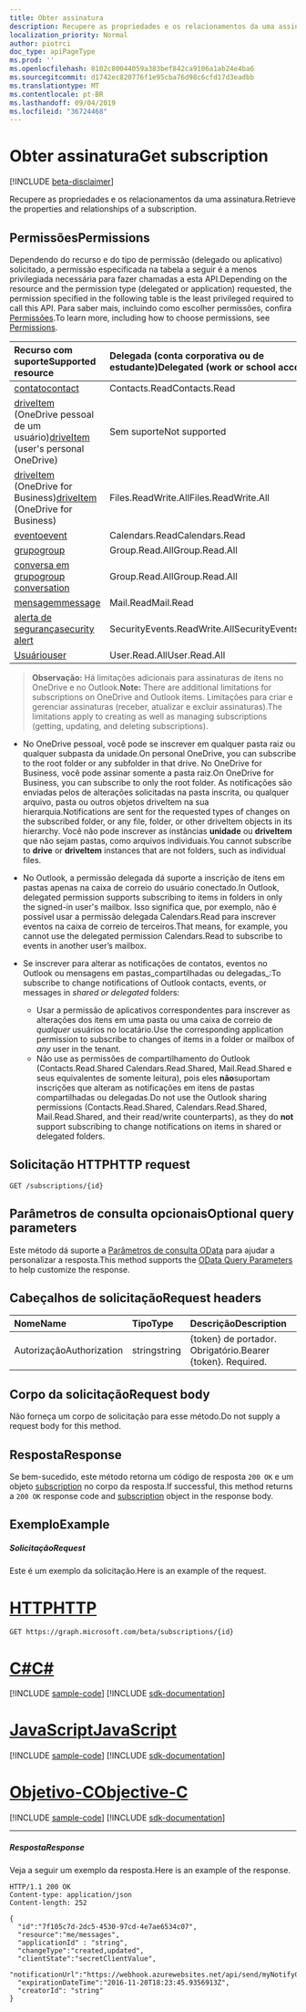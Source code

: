 ```yaml
---
title: Obter assinatura
description: Recupere as propriedades e os relacionamentos da uma assinatura.
localization_priority: Normal
author: piotrci
doc_type: apiPageType
ms.prod: ''
ms.openlocfilehash: 8102c80044059a383bef842ca9106a1ab24e4ba6
ms.sourcegitcommit: d1742ec820776f1e95cba76d98c6cfd17d3eadbb
ms.translationtype: MT
ms.contentlocale: pt-BR
ms.lasthandoff: 09/04/2019
ms.locfileid: "36724468"
---
```

# <a name="get-subscription"></a><span data-ttu-id="7cc90-103">Obter assinatura</span><span class="sxs-lookup"><span data-stu-id="7cc90-103">Get subscription</span></span>

[!INCLUDE [beta-disclaimer](../../includes/beta-disclaimer.md)]

<span data-ttu-id="7cc90-104">Recupere as propriedades e os relacionamentos da uma assinatura.</span><span class="sxs-lookup"><span data-stu-id="7cc90-104">Retrieve the properties and relationships of a subscription.</span></span>

## <a name="permissions"></a><span data-ttu-id="7cc90-105">Permissões</span><span class="sxs-lookup"><span data-stu-id="7cc90-105">Permissions</span></span>

<span data-ttu-id="7cc90-106">Dependendo do recurso e do tipo de permissão (delegado ou aplicativo) solicitado, a permissão especificada na tabela a seguir é a menos privilegiada necessária para fazer chamadas a esta API.</span><span class="sxs-lookup"><span data-stu-id="7cc90-106">Depending on the resource and the permission type (delegated or application) requested, the permission specified in the following table is the least privileged required to call this API.</span></span> <span data-ttu-id="7cc90-107">Para saber mais, incluindo como escolher permissões, confira [Permissões](/graph/permissions-reference).</span><span class="sxs-lookup"><span data-stu-id="7cc90-107">To learn more, including how to choose permissions, see [Permissions](/graph/permissions-reference).</span></span>

| <span data-ttu-id="7cc90-108">Recurso com suporte</span><span class="sxs-lookup"><span data-stu-id="7cc90-108">Supported resource</span></span> | <span data-ttu-id="7cc90-109">Delegada (conta corporativa ou de estudante)</span><span class="sxs-lookup"><span data-stu-id="7cc90-109">Delegated (work or school account)</span></span> | <span data-ttu-id="7cc90-110">Delegada (conta pessoal da Microsoft)</span><span class="sxs-lookup"><span data-stu-id="7cc90-110">Delegated (personal Microsoft account)</span></span> | <span data-ttu-id="7cc90-111">Aplicativo</span><span class="sxs-lookup"><span data-stu-id="7cc90-111">Application</span></span> |
|:-----|:-----|:-----|:-----|
|[<span data-ttu-id="7cc90-112">contato</span><span class="sxs-lookup"><span data-stu-id="7cc90-112">contact</span></span>](../resources/contact.md) | <span data-ttu-id="7cc90-113">Contacts.Read</span><span class="sxs-lookup"><span data-stu-id="7cc90-113">Contacts.Read</span></span> | <span data-ttu-id="7cc90-114">Contacts.Read</span><span class="sxs-lookup"><span data-stu-id="7cc90-114">Contacts.Read</span></span> | <span data-ttu-id="7cc90-115">Contacts.Read</span><span class="sxs-lookup"><span data-stu-id="7cc90-115">Contacts.Read</span></span> |
|<span data-ttu-id="7cc90-116">[driveItem](../resources/driveitem.md) (OneDrive pessoal de um usuário)</span><span class="sxs-lookup"><span data-stu-id="7cc90-116">[driveItem](../resources/driveitem.md) (user's personal OneDrive)</span></span> | <span data-ttu-id="7cc90-117">Sem suporte</span><span class="sxs-lookup"><span data-stu-id="7cc90-117">Not supported</span></span> | <span data-ttu-id="7cc90-118">Files.ReadWrite</span><span class="sxs-lookup"><span data-stu-id="7cc90-118">Files.ReadWrite</span></span> | <span data-ttu-id="7cc90-119">Sem suporte</span><span class="sxs-lookup"><span data-stu-id="7cc90-119">Not supported</span></span> |
|<span data-ttu-id="7cc90-120">[driveItem](../resources/driveitem.md) (OneDrive for Business)</span><span class="sxs-lookup"><span data-stu-id="7cc90-120">[driveItem](../resources/driveitem.md) (OneDrive for Business)</span></span> | <span data-ttu-id="7cc90-121">Files.ReadWrite.All</span><span class="sxs-lookup"><span data-stu-id="7cc90-121">Files.ReadWrite.All</span></span> | <span data-ttu-id="7cc90-122">Sem suporte</span><span class="sxs-lookup"><span data-stu-id="7cc90-122">Not supported</span></span> | <span data-ttu-id="7cc90-123">Files.ReadWrite.All</span><span class="sxs-lookup"><span data-stu-id="7cc90-123">Files.ReadWrite.All</span></span> |
|[<span data-ttu-id="7cc90-124">evento</span><span class="sxs-lookup"><span data-stu-id="7cc90-124">event</span></span>](../resources/event.md) | <span data-ttu-id="7cc90-125">Calendars.Read</span><span class="sxs-lookup"><span data-stu-id="7cc90-125">Calendars.Read</span></span> | <span data-ttu-id="7cc90-126">Calendars.Read</span><span class="sxs-lookup"><span data-stu-id="7cc90-126">Calendars.Read</span></span> | <span data-ttu-id="7cc90-127">Calendars.Read</span><span class="sxs-lookup"><span data-stu-id="7cc90-127">Calendars.Read</span></span> |
|[<span data-ttu-id="7cc90-128">grupo</span><span class="sxs-lookup"><span data-stu-id="7cc90-128">group</span></span>](../resources/group.md) | <span data-ttu-id="7cc90-129">Group.Read.All</span><span class="sxs-lookup"><span data-stu-id="7cc90-129">Group.Read.All</span></span> | <span data-ttu-id="7cc90-130">Sem suporte</span><span class="sxs-lookup"><span data-stu-id="7cc90-130">Not supported</span></span> | <span data-ttu-id="7cc90-131">Group.Read.All</span><span class="sxs-lookup"><span data-stu-id="7cc90-131">Group.Read.All</span></span> |
|[<span data-ttu-id="7cc90-132">conversa em grupo</span><span class="sxs-lookup"><span data-stu-id="7cc90-132">group conversation</span></span>](../resources/conversation.md) | <span data-ttu-id="7cc90-133">Group.Read.All</span><span class="sxs-lookup"><span data-stu-id="7cc90-133">Group.Read.All</span></span> | <span data-ttu-id="7cc90-134">Sem suporte</span><span class="sxs-lookup"><span data-stu-id="7cc90-134">Not supported</span></span> | <span data-ttu-id="7cc90-135">Sem suporte</span><span class="sxs-lookup"><span data-stu-id="7cc90-135">Not supported</span></span> |
|[<span data-ttu-id="7cc90-136">mensagem</span><span class="sxs-lookup"><span data-stu-id="7cc90-136">message</span></span>](../resources/message.md) | <span data-ttu-id="7cc90-137">Mail.Read</span><span class="sxs-lookup"><span data-stu-id="7cc90-137">Mail.Read</span></span> | <span data-ttu-id="7cc90-138">Mail.Read</span><span class="sxs-lookup"><span data-stu-id="7cc90-138">Mail.Read</span></span> | <span data-ttu-id="7cc90-139">Mail.Read</span><span class="sxs-lookup"><span data-stu-id="7cc90-139">Mail.Read</span></span> |
|[<span data-ttu-id="7cc90-140">alerta de segurança</span><span class="sxs-lookup"><span data-stu-id="7cc90-140">security alert</span></span>](../resources/alert.md) | <span data-ttu-id="7cc90-141">SecurityEvents.ReadWrite.All</span><span class="sxs-lookup"><span data-stu-id="7cc90-141">SecurityEvents.ReadWrite.All</span></span> | <span data-ttu-id="7cc90-142">Sem suporte</span><span class="sxs-lookup"><span data-stu-id="7cc90-142">Not supported</span></span> | <span data-ttu-id="7cc90-143">SecurityEvents.ReadWrite.All</span><span class="sxs-lookup"><span data-stu-id="7cc90-143">SecurityEvents.ReadWrite.All</span></span> |
|[<span data-ttu-id="7cc90-144">Usuário</span><span class="sxs-lookup"><span data-stu-id="7cc90-144">user</span></span>](../resources/user.md) | <span data-ttu-id="7cc90-145">User.Read.All</span><span class="sxs-lookup"><span data-stu-id="7cc90-145">User.Read.All</span></span> | <span data-ttu-id="7cc90-146">User.Read.All</span><span class="sxs-lookup"><span data-stu-id="7cc90-146">User.Read.All</span></span> | <span data-ttu-id="7cc90-147">User.Read.All</span><span class="sxs-lookup"><span data-stu-id="7cc90-147">User.Read.All</span></span> |

> <span data-ttu-id="7cc90-148">**Observação:** Há limitações adicionais para assinaturas de itens no OneDrive e no Outlook.</span><span class="sxs-lookup"><span data-stu-id="7cc90-148">**Note:** There are additional limitations for subscriptions on OneDrive and Outlook items.</span></span> <span data-ttu-id="7cc90-149">Limitações para criar e gerenciar assinaturas (receber, atualizar e excluir assinaturas).</span><span class="sxs-lookup"><span data-stu-id="7cc90-149">The limitations apply to creating as well as managing subscriptions (getting, updating, and deleting subscriptions).</span></span>

- <span data-ttu-id="7cc90-150">No OneDrive pessoal, você pode se inscrever em qualquer pasta raiz ou qualquer subpasta da unidade.</span><span class="sxs-lookup"><span data-stu-id="7cc90-150">On personal OneDrive, you can subscribe to the root folder or any subfolder in that drive.</span></span> <span data-ttu-id="7cc90-151">No OneDrive for Business, você pode assinar somente a pasta raiz.</span><span class="sxs-lookup"><span data-stu-id="7cc90-151">On OneDrive for Business, you can subscribe to only the root folder.</span></span> <span data-ttu-id="7cc90-152">As notificações são enviadas pelos de alterações solicitadas na pasta inscrita, ou qualquer arquivo, pasta ou outros objetos driveItem na sua hierarquia.</span><span class="sxs-lookup"><span data-stu-id="7cc90-152">Notifications are sent for the requested types of changes on the subscribed folder, or any file, folder, or other driveItem objects in its hierarchy.</span></span> <span data-ttu-id="7cc90-153">Você não pode inscrever as instâncias **unidade** ou **driveItem** que não sejam pastas, como arquivos individuais.</span><span class="sxs-lookup"><span data-stu-id="7cc90-153">You cannot subscribe to **drive** or **driveItem** instances that are not folders, such as individual files.</span></span>

- <span data-ttu-id="7cc90-154">No Outlook, a permissão delegada dá suporte a inscrição de itens em pastas apenas na caixa de correio do usuário conectado.</span><span class="sxs-lookup"><span data-stu-id="7cc90-154">In Outlook, delegated permission supports subscribing to items in folders in only the signed-in user's mailbox.</span></span> <span data-ttu-id="7cc90-155">Isso significa que, por exemplo, não é possível usar a permissão delegada Calendars.Read para inscrever eventos na caixa de correio de terceiros.</span><span class="sxs-lookup"><span data-stu-id="7cc90-155">That means, for example, you cannot use the delegated permission Calendars.Read to subscribe to events in another user’s mailbox.</span></span>
- <span data-ttu-id="7cc90-156">Se inscrever para alterar as notificações de contatos, eventos no Outlook ou mensagens em pastas_compartilhadas ou delegadas_:</span><span class="sxs-lookup"><span data-stu-id="7cc90-156">To subscribe to change notifications of Outlook contacts, events, or messages in _shared or delegated_ folders:</span></span>

  - <span data-ttu-id="7cc90-157">Usar a permissão de aplicativos correspondentes para inscrever as alterações dos itens em uma pasta ou uma caixa de correio de _qualquer_ usuários no locatário.</span><span class="sxs-lookup"><span data-stu-id="7cc90-157">Use the corresponding application permission to subscribe to changes of items in a folder or mailbox of _any_ user in the tenant.</span></span>
  - <span data-ttu-id="7cc90-158">Não use as permissões de compartilhamento do Outlook (Contacts.Read.Shared Calendars.Read.Shared, Mail.Read.Shared e seus equivalentes de somente leitura), pois eles **não**suportam inscrições que alteram as notificações em itens de pastas compartilhadas ou delegadas.</span><span class="sxs-lookup"><span data-stu-id="7cc90-158">Do not use the Outlook sharing permissions (Contacts.Read.Shared, Calendars.Read.Shared, Mail.Read.Shared, and their read/write counterparts), as they do **not** support subscribing to change notifications on items in shared or delegated folders.</span></span>

## <a name="http-request"></a><span data-ttu-id="7cc90-159">Solicitação HTTP</span><span class="sxs-lookup"><span data-stu-id="7cc90-159">HTTP request</span></span>

<!-- { "blockType": "ignored" } -->

```http
GET /subscriptions/{id}
```

## <a name="optional-query-parameters"></a><span data-ttu-id="7cc90-160">Parâmetros de consulta opcionais</span><span class="sxs-lookup"><span data-stu-id="7cc90-160">Optional query parameters</span></span>

<span data-ttu-id="7cc90-161">Este método dá suporte a [Parâmetros de consulta OData](https://developer.microsoft.com/graph/docs/concepts/query_parameters) para ajudar a personalizar a resposta.</span><span class="sxs-lookup"><span data-stu-id="7cc90-161">This method supports the [OData Query Parameters](https://developer.microsoft.com/graph/docs/concepts/query_parameters) to help customize the response.</span></span>

## <a name="request-headers"></a><span data-ttu-id="7cc90-162">Cabeçalhos de solicitação</span><span class="sxs-lookup"><span data-stu-id="7cc90-162">Request headers</span></span>

| <span data-ttu-id="7cc90-163">Nome</span><span class="sxs-lookup"><span data-stu-id="7cc90-163">Name</span></span>       | <span data-ttu-id="7cc90-164">Tipo</span><span class="sxs-lookup"><span data-stu-id="7cc90-164">Type</span></span> | <span data-ttu-id="7cc90-165">Descrição</span><span class="sxs-lookup"><span data-stu-id="7cc90-165">Description</span></span>|
|:-----------|:-----|:-----------|
| <span data-ttu-id="7cc90-166">Autorização</span><span class="sxs-lookup"><span data-stu-id="7cc90-166">Authorization</span></span>  | <span data-ttu-id="7cc90-167">string</span><span class="sxs-lookup"><span data-stu-id="7cc90-167">string</span></span>  | <span data-ttu-id="7cc90-p105">{token} de portador. Obrigatório.</span><span class="sxs-lookup"><span data-stu-id="7cc90-p105">Bearer {token}. Required.</span></span> |

## <a name="request-body"></a><span data-ttu-id="7cc90-170">Corpo da solicitação</span><span class="sxs-lookup"><span data-stu-id="7cc90-170">Request body</span></span>

<span data-ttu-id="7cc90-171">Não forneça um corpo de solicitação para esse método.</span><span class="sxs-lookup"><span data-stu-id="7cc90-171">Do not supply a request body for this method.</span></span>

## <a name="response"></a><span data-ttu-id="7cc90-172">Resposta</span><span class="sxs-lookup"><span data-stu-id="7cc90-172">Response</span></span>

<span data-ttu-id="7cc90-173">Se bem-sucedido, este método retorna um código de resposta `200 OK` e um objeto [subscription](../resources/subscription.md) no corpo da resposta.</span><span class="sxs-lookup"><span data-stu-id="7cc90-173">If successful, this method returns a `200 OK` response code and [subscription](../resources/subscription.md) object in the response body.</span></span>

## <a name="example"></a><span data-ttu-id="7cc90-174">Exemplo</span><span class="sxs-lookup"><span data-stu-id="7cc90-174">Example</span></span>

##### <a name="request"></a><span data-ttu-id="7cc90-175">Solicitação</span><span class="sxs-lookup"><span data-stu-id="7cc90-175">Request</span></span>

<span data-ttu-id="7cc90-176">Este é um exemplo da solicitação.</span><span class="sxs-lookup"><span data-stu-id="7cc90-176">Here is an example of the request.</span></span>

# <a name="httptabhttp"></a>[<span data-ttu-id="7cc90-177">HTTP</span><span class="sxs-lookup"><span data-stu-id="7cc90-177">HTTP</span></span>](#tab/http)
<!-- {
  "blockType": "request",
  "name": "get_subscription"
}-->

```msgraph-interactive
GET https://graph.microsoft.com/beta/subscriptions/{id}
```
# <a name="ctabcsharp"></a>[<span data-ttu-id="7cc90-178">C#</span><span class="sxs-lookup"><span data-stu-id="7cc90-178">C#</span></span>](#tab/csharp)
[!INCLUDE [sample-code](../includes/snippets/csharp/get-subscription-csharp-snippets.md)]
[!INCLUDE [sdk-documentation](../includes/snippets/snippets-sdk-documentation-link.md)]

# <a name="javascripttabjavascript"></a>[<span data-ttu-id="7cc90-179">JavaScript</span><span class="sxs-lookup"><span data-stu-id="7cc90-179">JavaScript</span></span>](#tab/javascript)
[!INCLUDE [sample-code](../includes/snippets/javascript/get-subscription-javascript-snippets.md)]
[!INCLUDE [sdk-documentation](../includes/snippets/snippets-sdk-documentation-link.md)]

# <a name="objective-ctabobjc"></a>[<span data-ttu-id="7cc90-180">Objetivo-C</span><span class="sxs-lookup"><span data-stu-id="7cc90-180">Objective-C</span></span>](#tab/objc)
[!INCLUDE [sample-code](../includes/snippets/objc/get-subscription-objc-snippets.md)]
[!INCLUDE [sdk-documentation](../includes/snippets/snippets-sdk-documentation-link.md)]

---


##### <a name="response"></a><span data-ttu-id="7cc90-181">Resposta</span><span class="sxs-lookup"><span data-stu-id="7cc90-181">Response</span></span>

<span data-ttu-id="7cc90-182">Veja a seguir um exemplo da resposta.</span><span class="sxs-lookup"><span data-stu-id="7cc90-182">Here is an example of the response.</span></span>
<!-- {
  "blockType": "response",
  "truncated": true,
  "@odata.type": "microsoft.graph.subscription"
} -->

```http
HTTP/1.1 200 OK
Content-type: application/json
Content-length: 252

{
  "id":"7f105c7d-2dc5-4530-97cd-4e7ae6534c07",
  "resource":"me/messages",
  "applicationId" : "string",
  "changeType":"created,updated",
  "clientState":"secretClientValue",
  "notificationUrl":"https://webhook.azurewebsites.net/api/send/myNotifyClient",
  "expirationDateTime":"2016-11-20T18:23:45.9356913Z",
  "creatorId": "string"
}
```

<!-- uuid: 8fcb5dbc-d5aa-4681-8e31-b001d5168d79
2015-10-25 14:57:30 UTC -->
<!--
{
  "type": "#page.annotation",
  "description": "Get subscription",
  "keywords": "",
  "section": "documentation",
  "tocPath": "",
  "suppressions": [
  ]
}
-->
